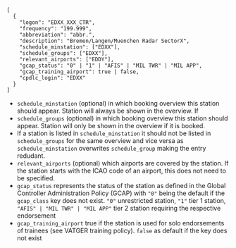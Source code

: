 ```
[
  {
    "logon": "EDXX_XXX_CTR",
    "frequency": "199.999",
    "abbreviation": "abbr.",
    "description": "Bremen/Langen/Muenchen Radar SectorX",
    "schedule_minstation": ["EDXX"],
    "schedule_groups": ["EDXX"],
    "relevant_airports": ["EDDY"],
    "gcap_status": "0" | "1" | "AFIS" | "MIL TWR" | "MIL APP",
    "gcap_training_airport": true | false,
    "cpdlc_login": "EDXX"
  }
]
```

- `schedule_minstation` (optional) in which booking overview this station should appear. Station will always be shown in the overview. If
- `schedule_groups` (optional) in which booking overview this station should appear. Station will only be shown in the overview if it is booked.
- If a station is listed in `schedule_minstation` it should not be listed in `schedule_groups` for the same overview and vice versa as `schedule_minstation` overwrites `schedule_group` making the entry redudant.
- `relevant_airports` (optional) which airports are covered by the station. If the station starts with the ICAO code of an airport, this does not need to be specified.
- `gcap_status` represents the status of the station as defined in the Global Controller Administration Policy (GCAP) with `"0"` being the default if the `gcap_class` key does not exist. `"0"` unrestricted station, `"1"` tier 1 station, `"AFIS" | "MIL TWR" | "MIL APP"` tier 2 station requiring the respective endorsement
- `gcap_training_airport` true if the station is used for solo endorsements of trainees (see VATGER training policy). `false` as default if the key does not exist
